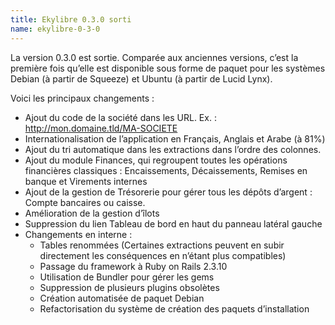 ```yaml
---
title: Ekylibre 0.3.0 sorti
name: ekylibre-0-3-0
---
```

La version 0.3.0 est sortie. Comparée aux anciennes versions, c’est la première fois qu’elle est disponible sous forme de paquet pour les systèmes Debian (à partir de Squeeze) et Ubuntu (à partir de Lucid Lynx).

Voici les principaux changements :

  - Ajout du code de la société dans les URL. Ex. : http://mon.domaine.tld/MA-SOCIETE
  - Internationalisation de l’application en Français, Anglais et Arabe (à 81%)
  - Ajout du tri automatique dans les extractions dans l’ordre des colonnes.
  - Ajout du module Finances, qui regroupent toutes les opérations financières classiques : Encaissements, Décaissements, Remises en banque et Virements internes
  - Ajout de la gestion de Trésorerie pour gérer tous les dépôts d’argent : Compte bancaires ou caisse.
  - Amélioration de la gestion d’îlots
  - Suppression du lien Tableau de bord en haut du panneau latéral gauche
  - Changements en interne :
      - Tables renommées (Certaines extractions peuvent en subir directement les conséquences en n’étant plus compatibles)
      - Passage du framework à Ruby on Rails 2.3.10
      - Utilisation de Bundler pour gérer les gems
      - Suppression de plusieurs plugins obsolètes
      - Création automatisée de paquet Debian
      - Refactorisation du système de création des paquets d’installation

